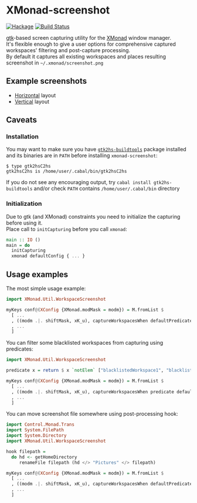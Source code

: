 # XMonad-screenshot
[![Hackage](https://budueba.com/hackage/xmonad-screenshot)](https://hackage.haskell.org/package/xmonad-screenshot)
[![Build Status](https://secure.travis-ci.org/supki/xmonad-screenshot.png?branch=master)](https://travis-ci.org/supki/xmonad-screenshot)

[gtk][1]-based screen capturing utility for the [XMonad][2] window manager.  
It's flexible enough to give a user options for comprehensive captured workspaces' filtering and post-capture processing.  
By default it captures all existing workspaces and places resulting screenshot in `~/.xmonad/screenshot.png`

## Example screenshots

  * [Horizontal][3] layout
  * [Vertical][4] layout


## Caveats

### Installation

You may want to make sure you have [`gtk2hs-buildtools`][5] package installed and
its binaries are in `PATH` before installing `xmonad-screenshot`:

```
$ type gtk2hsC2hs
gtk2hsC2hs is /home/user/.cabal/bin/gtk2hsC2hs
```

If you do not see any encouraging output, try `cabal install gtk2hs-buildtools` and/or check
`PATH` contains `/home/user/.cabal/bin` directory

### Initialization

Due to gtk (and XMonad) constraints you need to initialize the capturing before using it.  
Place call to `initCapturing` before you call `xmonad`:

```haskell
main :: IO ()
main = do
  initCapturing
  xmonad defaultConfig { ... }
```


## Usage examples
The most simple usage example:

```haskell
import XMonad.Util.WorkspaceScreenshot

myKeys conf@(XConfig {XMonad.modMask = modm}) = M.fromList $
  [ ...
  , ((modm .|. shiftMask, xK_u), captureWorkspacesWhen defaultPredicate defaultHook horizontally)
  , ...
  ]
```

You can filter some blacklisted workspaces from capturing using predicates:

```haskell
import XMonad.Util.WorkspaceScreenshot

predicate x = return $ x `notElem` ["blacklistedWorkspace1", "blacklistedWorkspace2"]

myKeys conf@(XConfig {XMonad.modMask = modm}) = M.fromList $
  [ ...
  , ((modm .|. shiftMask, xK_u), captureWorkspacesWhen predicate defaultHook horizontally)
  , ...
  ]
```

You can move screenshot file somewhere using post-processing hook:

```haskell
import Control.Monad.Trans
import System.FilePath
import System.Directory
import XMonad.Util.WorkspaceScreenshot

hook filepath =
  do hd <- getHomeDirectory
	 renameFile filepath (hd </> "Pictures" </> filepath)

myKeys conf@(XConfig {XMonad.modMask = modm}) = M.fromList $
  [ ...
  , ((modm .|. shiftMask, xK_u), captureWorkspacesWhen defaultPredicate hook horizontally)
  , ...
  ]
```

 [1]: https://hackage.haskell.org/package/gtk
 [2]: http://xmonad.org
 [3]: https://vsegda.budueba.com/img/03a4979e2aaddbac418c6a172f9a8479.jpg
 [4]: https://vsegda.budueba.com/img/20dacff202bb7660bae3a16250e0b3e9.jpg
 [5]: https://hackage.haskell.org/package/gtk2hs-buildtools
